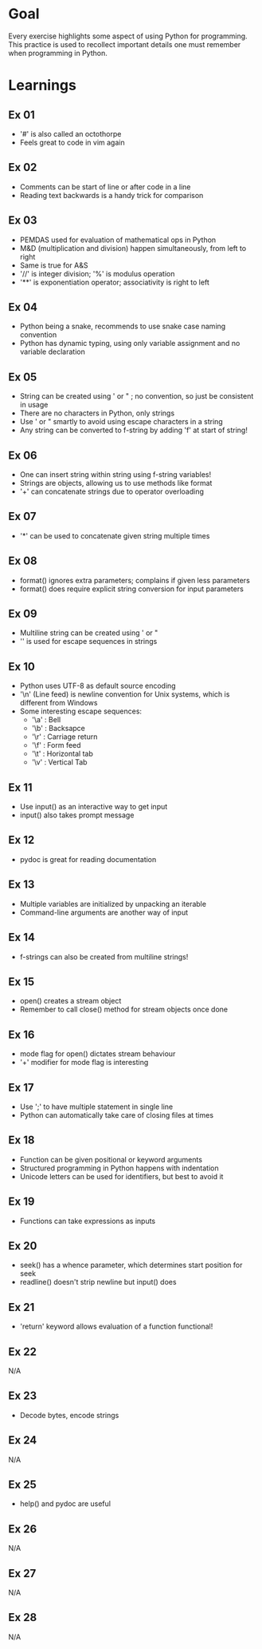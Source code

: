 # Goal #

Every exercise highlights some aspect of using Python for programming. This practice is used to recollect important details one must remember when programming in Python.

# Learnings #

## Ex 01 ##

- '#' is also called an octothorpe
- Feels great to code in vim again

## Ex 02 ##

- Comments can be start of line or after code in a line
- Reading text backwards is a handy trick for comparison

## Ex 03 ##

- PEMDAS used for evaluation of mathematical ops in Python
- M&D (multiplication and division) happen simultaneously, from left to right
- Same is true for A&S
- '//' is integer division; '%' is modulus operation
- '**' is exponentiation operator; associativity is right to left

## Ex 04 ##

- Python being a snake, recommends to use snake case naming convention
- Python has dynamic typing, using only variable assignment and no variable declaration

## Ex 05 ##

- String can be created using ' or " ; no convention, so just be consistent in usage
- There are no characters in Python, only strings
- Use ' or " smartly to avoid using escape characters in a string
- Any string can be converted to f-string by adding 'f' at start of string!

## Ex 06 ##

- One can insert string within string using f-string variables!
- Strings are objects, allowing us to use methods like format
- '+' can concatenate strings due to operator overloading

## Ex 07 ##

- '*' can be used to concatenate given string multiple times

## Ex 08 ##

- format() ignores extra parameters; complains if given less parameters
- format() does require explicit string conversion for input parameters

## Ex 09 ##

- Multiline string can be created using ' or "
- '\' is used for escape sequences in strings

## Ex 10 ##

- Python uses UTF-8 as default source encoding
- '\n' (Line feed) is newline convention for Unix systems, which is different from Windows
- Some interesting escape sequences:
    * '\a' : Bell
    * '\b' : Backsapce
    * '\r' : Carriage return
    * '\f' : Form feed
    * '\t' : Horizontal tab
    * '\v' : Vertical Tab

## Ex 11 ##

- Use input() as an interactive way to get input
- input() also takes prompt message

## Ex 12 ##

- pydoc is great for reading documentation

## Ex 13 ##

- Multiple variables are initialized by unpacking an iterable
- Command-line arguments are another way of input

## Ex 14 ##

- f-strings can also be created from multiline strings!

## Ex 15 ##

- open() creates a stream object
- Remember to call close() method for stream objects once done

## Ex 16 ##

- mode flag for open() dictates stream behaviour
- '+' modifier for mode flag is interesting

## Ex 17 ##

- Use ';' to have multiple statement in single line
- Python can automatically take care of closing files at times

## Ex 18 ##

- Function can be given positional or keyword arguments
- Structured programming in Python happens with indentation
- Unicode letters can be used for identifiers, but best to avoid it

## Ex 19 ##

- Functions can take expressions as inputs

## Ex 20 ##

- seek() has a whence parameter, which determines start position for seek
- readline() doesn't strip newline but input() does

## Ex 21 ##

- 'return' keyword allows evaluation of a function functional!

## Ex 22 ##

N/A

## Ex 23 ##

- Decode bytes, encode strings

## Ex 24 ##

N/A

## Ex 25 ##

- help() and pydoc are useful

## Ex 26 ##

N/A

## Ex 27 ##

N/A

## Ex 28 ##

N/A

